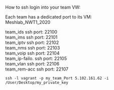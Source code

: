 How to ssh login into your team VW:

Each team has a dedicated port to its VM:\
Meshlab_NWT1_2020

 team_ids        ssh port: 22100\
 team_ims        ssh port: 22101\
 team_iptv       ssh port: 22102\
 team_nms        ssh port: 22103\
 team_voip       ssh port: 22104\
 team_ip-failo.  ssh port: 22105\
 team_vlan       ssh port: 22106\
 team_rem-acc    ssh port: 22107


```ssh -l vagrant -p my_team_Port 5.102.161.62 -i /User/Desktop/my_private_key```
